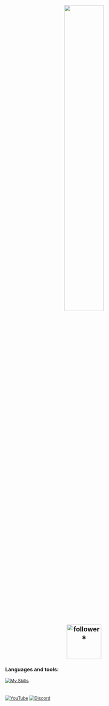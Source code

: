 <h2 align="center">
<img width="50%" src="https://count.getloli.com/get/@:ogshree?theme=rule34">
<br> </br>
<img alt="followers" title="Github'dan Takip Et" src="https://img.shields.io/github/followers/ogshree?color=236ad3&labelColor=1155ba&style=for-the-badge&logo=github&label=follower" width="110px" /></a>
</h2>


### Languages and tools:
[![My Skills](https://skillicons.dev/icons?i=js,ts,nodejs,mongo,vscode)](https://github.com/ogshree/ogshree)

#

<p align="left"> 
<a href="https://www.youtube.com/@sh3ee" target="blank"><img alt="YouTube" src="https://img.shields.io/youtube/channel/subscribers/UCRTljDU5eoJ_RBtgqVVAVSg?logo=youtube&style=for-the-badge&color=red"></a>
<a href="https://discord.gg/5n2n6Vh2Pb" target="blank"><img alt="Discord" src="https://img.shields.io/discord/1105476631440662598?logo=discord&style=for-the-badge&color=%2312924F"></a> 
</p>
